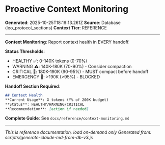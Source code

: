 # Proactive Context Monitoring

**Generated**: 2025-10-25T18:16:13.261Z
**Source**: Database (leo_protocol_sections)
**Context Tier**: REFERENCE

---

**Context Monitoring**: Report context health in EVERY handoff.

**Status Thresholds**:
- HEALTHY ✅: 0-140K tokens (0-70%)
- WARNING ⚠️: 140K-180K (70-90%) - Consider compaction
- CRITICAL 🔴: 180K-190K (90-95%) - MUST compact before handoff
- EMERGENCY 🚨: >190K (>95%) - BLOCKED

**Handoff Section Required**:
```markdown
## Context Health
**Current Usage**: X tokens (Y% of 200K budget)
**Status**: HEALTHY/WARNING/CRITICAL
**Recommendation**: [action if needed]
```

**Complete Guide**: See `docs/reference/context-monitoring.md`

---

*This is reference documentation, load on-demand only*
*Generated from: scripts/generate-claude-md-from-db-v3.js*
